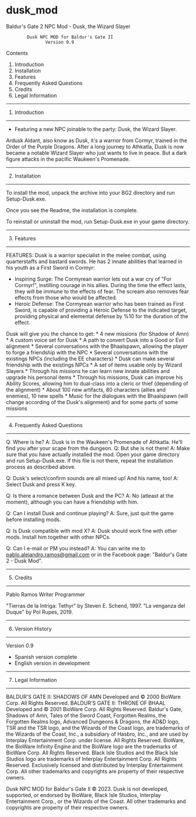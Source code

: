 # dusk_mod
Baldur's Gate 2 NPC Mod - Dusk, the Wizard Slayer

			Dusk NPC MOD for Baldur's Gate II
				   Version 0.9

Contents

1. Introduction
2. Installation
3. Features
4. Frequently Asked Questions
5. Credits
6. Legal Information

----------------
1. Introduction
----------------

- Featuring a new NPC joinable to the party: Dusk, the Wizard Slayer.

Ardusk Aldant, also know as Dusk, it's a warrior from Cormyr, trained in the  Order of the Purple Dragons. After a long journey to Athkatla, Dusk is now became a notable Wizard Slayer who just wants to live in peace. But a dark figure attacks in the pacific Waukeen's Promenade.



----------------
2. Installation
----------------

To install the mod, unpack the archive into your BG2 directory and run 
Setup-Dusk.exe.

Once you see the Readme, the installation is complete.

To reinstall or uninstall the mod, run Setup-Dusk.exe in your game directory.

-----------------------
3. Features
-----------------------

FEATURES:
Dusk is a warrior specialist in the melee combat, using quarterstaffs and bastard swords. He has 2 innate abilities that learned in his youth as a First Sword in Cormyr:

- Inspiring Surge: The Cormyrean warrior lets out a war cry of "For Cormyr!", instilling courage in his allies. During the time the effect lasts, they will be immune to the effects of fear. The scream also removes fear effects from those who would be affected.
- Heroic Defense: The Cormyrean warrior who has been trained as First Sword, is capable of providing a Heroic Defense to the indicated target, providing physical and elemental defense by %10 for the duration of the effect.

Dusk will give you the chance to get:
	* 4 new missions (for Shadow of Amn)
	* A custom voice set for Dusk
	* A path to convert Dusk into a Good or Evil alignment
	* Several conversations with the Bhaalspawn, allowing the player to forge a friendship with the NPC
	* Several conversations with the existings NPCs (including the EE characters)
	* Dusk can make several friendship with the existings NPCs
	* A set of items usable only by Wizard Slayers
	* Through his missions he can learn new innate abilities and upgrade his personal items
	* Through his missions, Dusk can improve his Ability Scores, allowing him to dual-class into a cleric or thief (depending of the alignment)
	* About 100 new artifacts, 80 characters (allies and enemies), 10 new spells
	* Music for the dialogues with the Bhaalspawn (will change according of the Dusk's alignment) and for some parts of some missions

------------------------------
4. Frequently Asked Questions
------------------------------

Q: Where is he?
A: Dusk is in the Waukeen's Promenade of Athkatla. He'll find you after your scape from the dungeon.
Q: But she is not there!
A: Make sure that you have actually installed the mod. Open your game directory and run Setup-Dusk.exe. If this file is not there, repeat the installation
process as described above.

Q: Dusk's select/confirm sounds are all mixed up! And his name, too!
A: Select Dusk and press K key.

Q: Is there a romance between Dusk and the PC?
A: No (atleast at the moment), although you can have a friendship with him.

Q: Can I install Dusk and continue playing?
A: Sure, just quit the game before installing mods.

Q: Is Dusk compatible with mod X?
A: Dusk should work fine with other mods. Install him together with other
NPCs.

Q: Can I e-mail or PM you instead?
A: You can write me to pablo.alejandro.ramos@gmail.com or in the Facebook page: "Baldur's Gate 2 - Dusk Mod".


-----------
5. Credits
-----------

Pablo Ramos					Writer
						Programmer

"Tierras de la Intriga: Tethyr" by Steven E. Schend, 1997.
"La venganza del Duque" by Pol Rupes, 2019.


-------------------
6. Version History
-------------------

Version 0.9
- Spanish version complete
- English version in development


---------------------
7. Legal Information
---------------------

BALDUR'S GATE II: SHADOWS OF AMN Developed and © 2000 BioWare Corp. All Rights
Reserved. BALDUR'S GATE II: THRONE OF BHAAL Developed and © 2001 BioWare
Corp. All Rights Reserved. Baldur's Gate, Shadows of Amn, Tales of the Sword
Coast, Forgotten Realms, the Forgotten Realms logo, Advanced Dungeons & Dragons,
the AD&D logo, TSR and the TSR logo, and the Wizards of the Coast logo, are
trademarks of the Wizards of the Coast, Inc., a subsidiary of Hasbro, Inc., and
are used by Interplay Entertainment Corp. under license. All Rights Reserved.
BioWare, the BioWare Infinity Engine and the BioWare logo are the trademarks of
BioWare Corp. All Rights Reserved. Black Isle Studios and the Black Isle Studios
logo are trademarks of Interplay Entertainment Corp. All Rights Reserved.
Exclusively licensed and distributed by Interplay Entertainment Corp. All other
trademarks and copyrights are property of their respective owners.

Dusk NPC MOD for Baldur's Gate II © 2023. Dusk is not 
developed, supported, or endorsed by BioWare, Black Isle Studios, Interplay
Entertainment Corp., or the Wizards of the Coast. All other trademarks and
copyrights are property of their respective owners.
